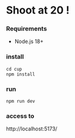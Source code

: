 # Shoot at 20 !
### Requirements
- Node.js 18+

### install
```
cd cup
npm install
```

### run
```
npm run dev
```

### access to
http://localhost:5173/
